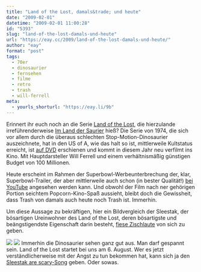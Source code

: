 ```yaml
---
title: "Land of the Lost, damals&trade; und heute"
date: "2009-02-01"
datetime: "2009-02-01 11:00:28"
id: "5393"
slug: "land-of-the-lost-damals-und-heute"
url: "https://eay.cc/2009/land-of-the-lost-damals-und-heute/"
author: "eay"
format: "post"
tags:
  - 70er
  - dinosaurier
  - fernsehen
  - filme
  - retro
  - trash
  - will-ferrell
meta:
  - yourls_shorturl: "https://eay.li/9b"
---
```


Erinnert ihr euch noch an die Serie [Land of the Lost](http://en.wikipedia.org/wiki/Land_of_the_Lost_(1974_TV_series)), die hierzulande irreführenderweise [Im Land der Saurier](http://de.wikipedia.org/wiki/Im_Land_der_Saurier) hieß? Die Serie von 1974, die sich vor allem durch die überaus schlechten Stop-Motion-Dinosaurier auszeichnete, hat in den US of A, wie das halt so ist, mittlerweile Kultstatus erreicht, ist [auf DVD](http://www.amazon.com/Land-Lost-Complete-Second-Season/dp/B0002XL2KW/ref=sr_1_4/190-2207826-6660130?ie=utf8mb4&s=dvd&qid=1233478884&sr=8-4) erschienen und kommt in diesem Jahr neu verfilmt ins Kino. Mit Hauptdarsteller Will Ferrell und einem verhältnismäßig günstigen Budget von 100 Millionen.

Heute erscheint im Rahmen der Superbowl-Werbeunterbrechung der, klar, Superbowl-Trailer, der aber mittlerweile auch schon (in bester Qualität!) [bei YouTube](http://de.youtube.com/watch?v=q4UMhOYIPqU&fmt=22) angesehen werden kann. Und obwohl der Film nach ner gehörigen Portion seichtem Popcorn-Kino-Spaß aussieht, bleibt doch die Gewissheit, dass Trash von damals auch heute noch Trash ist. Immerhin.

Um diese Aussage zu bekräftigen, hier ein Bildvergleich der Sleestak, der bösartigen Ureinwohner des Land of the Lost, deren bösartigste und beängstigendste Eigenschaft darin besteht, [fiese Zischlaute](http://de.youtube.com/watch?v=6P1o8l24vUY) von sich zu geben.

![](/uploads/2009/landofthelost_1974.jpg) ![](/uploads/2009/landofthelost_2009.jpg) Immerhin die Dinosaurier sehen ganz gut aus. Man darf gespannt sein. Land of the Lost startet bei uns am 6. August. Wer es jetzt verständlicherweise mit der Angst zu tun bekommen hat, kann sich ja den [Sleestak are scary-Song](http://de.youtube.com/watch?v=hTPWDlpzASg) geben. Oder sowas.
